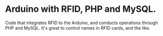 Arduino with RFID, PHP and MySQL.
===========================

Code that integrates RFID to the Arduino, and conducts operations through PHP and MySQL. 
It's great to control names in RFID cards, and the like.
